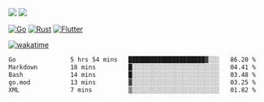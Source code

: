 [![](https://img.shields.io/badge/Windows_11-Pro-292e33?style=flat-square&logo=windows&logoColor=ffffff)](https://www.microsoft.com/en-us/windows/)
[![](https://img.shields.io/badge/macOS-Sonoma-292e33?style=flat-square&logo=apple&logoColor=ffffff)](https://www.apple.com/macbook-pro/) 

[![Go](https://img.shields.io/badge/-Go-DEA584?style=flat&logo=go&logoColor=000000)](https://golang.org/)
[![Rust](https://img.shields.io/badge/-Rust-DEA584?style=flat&logo=rust&logoColor=000000)](https://www.rust-lang.org)
[![Flutter](https://img.shields.io/badge/-Flutter-DEA584?style=flat&logo=flutter&logoColor=000000)](https://flutter.dev/)

[![wakatime](https://wakatime.com/badge/user/9bb0c784-91ca-4b5c-8e9c-b13ece0f7b09.svg)](https://wakatime.com/@9bb0c784-91ca-4b5c-8e9c-b13ece0f7b09)


<!--START_SECTION:waka-->

```txt
Go               5 hrs 54 mins   █████████████████████▓░░░   86.20 %
Markdown         18 mins         █░░░░░░░░░░░░░░░░░░░░░░░░   04.41 %
Bash             14 mins         █░░░░░░░░░░░░░░░░░░░░░░░░   03.48 %
go.mod           13 mins         ▓░░░░░░░░░░░░░░░░░░░░░░░░   03.25 %
XML              7 mins          ▒░░░░░░░░░░░░░░░░░░░░░░░░   01.82 %
```

<!--END_SECTION:waka-->
